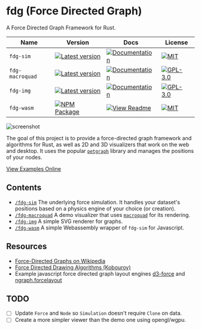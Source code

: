 # fdg (Force Directed Graph)
A Force Directed Graph Framework for Rust.

| Name            | Version                                                                                                        | Docs                                                                                       | License                                                                                                                             |
|-----------------|----------------------------------------------------------------------------------------------------------------|--------------------------------------------------------------------------------------------|-------------------------------------------------------------------------------------------------------------------------------------|
| `fdg-sim`       | [![Latest version](https://img.shields.io/crates/v/fdg-sim.svg)](https://crates.io/crates/fdg-sim)             | [![Documentation](https://docs.rs/fdg-sim/badge.svg)](https://docs.rs/fdg-sim)             | [![MIT](https://img.shields.io/badge/license-MIT-blue.svg)](https://github.com/grantshandy/fdg/blob/main/fdg-sim/LICENSE)       |
| `fdg-macroquad` | [![Latest version](https://img.shields.io/crates/v/fdg-macroquad.svg)](https://crates.io/crates/fdg-macroquad) | [![Documentation](https://docs.rs/fdg-macroquad/badge.svg)](https://docs.rs/fdg-macroquad) | [![GPL-3.0](https://img.shields.io/badge/license-GPL-blue.svg)](https://github.com/grantshandy/fdg/blob/main/fdg-macroquad/LICENSE) |
| `fdg-img`       | [![Latest version](https://img.shields.io/crates/v/fdg-img.svg)](https://crates.io/crates/fdg-img)             | [![Documentation](https://docs.rs/fdg-img/badge.svg)](https://docs.rs/fdg-img)             | [![GPL-3.0](https://img.shields.io/badge/license-GPL-blue.svg)](https://github.com/grantshandy/fdg/blob/main/fdg-img/LICENSE)       |
| `fdg-wasm`      | [![NPM Package](https://img.shields.io/npm/v/fdg-wasm)](https://www.npmjs.com/package/fdg-wasm)                | [![View Readme](https://docs.rs/fdg-sim/badge.svg)](https://github.com/grantshandy/fdg/tree/main/fdg-wasm#forcegraphsimulation-documentation) | [![MIT](https://img.shields.io/badge/license-MIT-blue.svg)](https://github.com/grantshandy/fdg/blob/main/fdg-sim/LICENSE)       |

![screenshot](https://raw.githubusercontent.com/grantshandy/fdg/main/fdg-macroquad/screenshots/screenshot.png)

The goal of this project is to provide a force-directed graph framework and algorithms for Rust, as well as 2D and 3D visualizers that work on the web and desktop. It uses the popular [`petgraph`](https://crates.io/crates/petgraph) library and manages the positions of your nodes.

[View Examples Online](https://grantshandy.github.io/fdg/)

## Contents
- [`/fdg-sim`](./fdg-sim/README.md) The underlying force simulation. It handles your dataset's positions based on a physics engine of your choice (or creation).
- [`/fdg-macroquad`](./fdg-macroquad/README.md) A demo visualizer that uses [`macroquad`](https://crates.io/crates/macroquad) for its rendering.
- [`/fdg-img`](./fdg-img/README.md) A simple SVG renderer for graphs.
- [`/fdg-wasm`](./fdg-wasm/README.md) A simple Webassembly wrapper of `fdg-sim` for Javascript.

## Resources
- [Force-Directed Graphs on Wikipedia](https://en.wikipedia.org/wiki/Force-directed_graph_drawing)
- [Force Directed Drawing Algorithms (Kobourov)](https://cs.brown.edu/people/rtamassi/gdhandbook/chapters/force-directed.pdf)
- Example javascript force directed graph layout engines [d3-force](https://github.com/d3/d3-force) and [ngraph.forcelayout](https://github.com/anvaka/ngraph.forcelayout)

## TODO
- [ ] Update `Force` and `Node` so `Simulation` doesn't require `Clone` on data.
- [ ] Create a more simpler viewer than the demo one using opengl/wgpu.